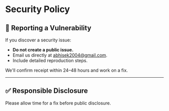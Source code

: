 # Security Policy

## 🔐 Reporting a Vulnerability

If you discover a security issue:

- **Do not create a public issue.**
- Email us directly at [abhisek2004@gmail.com](mailto:abhisek2004@gmail.com).
- Include detailed reproduction steps.

We'll confirm receipt within 24–48 hours and work on a fix.

---

## ✅ Responsible Disclosure

Please allow time for a fix before public disclosure.
